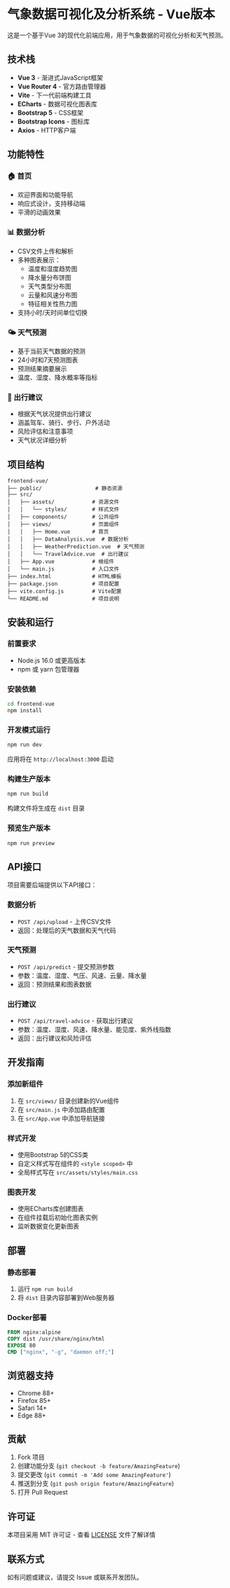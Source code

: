 # 气象数据可视化及分析系统 - Vue版本

这是一个基于Vue 3的现代化前端应用，用于气象数据的可视化分析和天气预测。

## 技术栈

- **Vue 3** - 渐进式JavaScript框架
- **Vue Router 4** - 官方路由管理器
- **Vite** - 下一代前端构建工具
- **ECharts** - 数据可视化图表库
- **Bootstrap 5** - CSS框架
- **Bootstrap Icons** - 图标库
- **Axios** - HTTP客户端

## 功能特性

### 🏠 首页
- 欢迎界面和功能导航
- 响应式设计，支持移动端
- 平滑的动画效果

### 📊 数据分析
- CSV文件上传和解析
- 多种图表展示：
  - 温度和湿度趋势图
  - 降水量分布饼图
  - 天气类型分布图
  - 云量和风速分布图
  - 特征相关性热力图
- 支持小时/天时间单位切换

### 🌤️ 天气预测
- 基于当前天气数据的预测
- 24小时和7天预测图表
- 预测结果摘要展示
- 温度、湿度、降水概率等指标

### 🚗 出行建议
- 根据天气状况提供出行建议
- 涵盖驾车、骑行、步行、户外活动
- 风险评估和注意事项
- 天气状况详细分析

## 项目结构

```
frontend-vue/
├── public/                 # 静态资源
├── src/
│   ├── assets/            # 资源文件
│   │   └── styles/        # 样式文件
│   ├── components/        # 公共组件
│   ├── views/             # 页面组件
│   │   ├── Home.vue       # 首页
│   │   ├── DataAnalysis.vue  # 数据分析
│   │   ├── WeatherPrediction.vue  # 天气预测
│   │   └── TravelAdvice.vue  # 出行建议
│   ├── App.vue            # 根组件
│   └── main.js            # 入口文件
├── index.html             # HTML模板
├── package.json           # 项目配置
├── vite.config.js         # Vite配置
└── README.md              # 项目说明
```

## 安装和运行

### 前置要求
- Node.js 16.0 或更高版本
- npm 或 yarn 包管理器

### 安装依赖
```bash
cd frontend-vue
npm install
```

### 开发模式运行
```bash
npm run dev
```
应用将在 `http://localhost:3000` 启动

### 构建生产版本
```bash
npm run build
```
构建文件将生成在 `dist` 目录

### 预览生产版本
```bash
npm run preview
```

## API接口

项目需要后端提供以下API接口：

### 数据分析
- `POST /api/upload` - 上传CSV文件
- 返回：处理后的天气数据和天气代码

### 天气预测
- `POST /api/predict` - 提交预测参数
- 参数：温度、湿度、气压、风速、云量、降水量
- 返回：预测结果和图表数据

### 出行建议
- `POST /api/travel-advice` - 获取出行建议
- 参数：温度、湿度、风速、降水量、能见度、紫外线指数
- 返回：出行建议和风险评估

## 开发指南

### 添加新组件
1. 在 `src/views/` 目录创建新的Vue组件
2. 在 `src/main.js` 中添加路由配置
3. 在 `src/App.vue` 中添加导航链接

### 样式开发
- 使用Bootstrap 5的CSS类
- 自定义样式写在组件的 `<style scoped>` 中
- 全局样式写在 `src/assets/styles/main.css`

### 图表开发
- 使用ECharts库创建图表
- 在组件挂载后初始化图表实例
- 监听数据变化更新图表

## 部署

### 静态部署
1. 运行 `npm run build`
2. 将 `dist` 目录内容部署到Web服务器

### Docker部署
```dockerfile
FROM nginx:alpine
COPY dist /usr/share/nginx/html
EXPOSE 80
CMD ["nginx", "-g", "daemon off;"]
```

## 浏览器支持

- Chrome 88+
- Firefox 85+
- Safari 14+
- Edge 88+

## 贡献

1. Fork 项目
2. 创建功能分支 (`git checkout -b feature/AmazingFeature`)
3. 提交更改 (`git commit -m 'Add some AmazingFeature'`)
4. 推送到分支 (`git push origin feature/AmazingFeature`)
5. 打开 Pull Request

## 许可证

本项目采用 MIT 许可证 - 查看 [LICENSE](LICENSE) 文件了解详情

## 联系方式

如有问题或建议，请提交 Issue 或联系开发团队。 